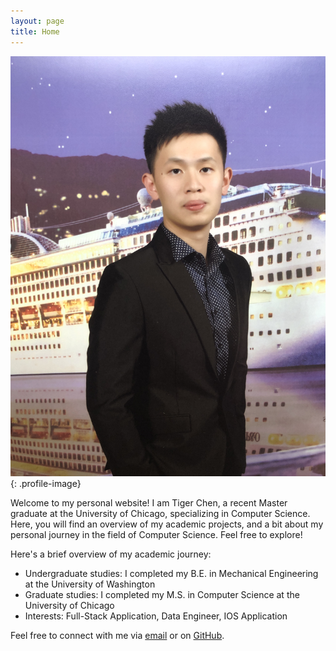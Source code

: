 ```yaml
---
layout: page
title: Home
---
```


![Tiger Chen's Profile Picture](./img/profile.jpg){: .profile-image}

Welcome to my personal website! I am Tiger Chen, a recent Master graduate at the University of Chicago, specializing in Computer Science. Here, you will find an overview of my academic projects, and a bit about my personal journey in the field of Computer Science. Feel free to explore!

Here's a brief overview of my academic journey:
- Undergraduate studies: I completed my B.E. in Mechanical Engineering at the University of Washington
- Graduate studies: I completed my M.S. in Computer Science at the University of Chicago
- Interests: Full-Stack Application, Data Engineer, IOS Application

Feel free to connect with me via [email](mailto:chenyinlin1998@gmail.com) or on [GitHub](https://github.com/tigeryy87).



<style>
.profile {
  text-align: center;
  margin-bottom: 20px;
}
.profile-image {
  border-radius: 50%;
  margin-bottom: 20px;
  width: 150px; /* Adjust width as necessary */
  height: auto;
}
</style>